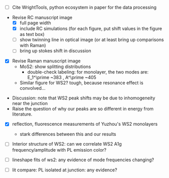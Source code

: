 - [ ] Cite WrightTools, python ecosystem in paper for the data processing
- Revise RC manuscript image
  - [x] full page width
  - [x] include RC simulations (for each figure, put shift values in the figure as text box)
  - [ ] show twinning line in optical image (or at least bring up comparisons with Raman)
  - [ ] bring up stokes shift in discussion
- [x] Revise Raman manuscript image
  - MoS2: show splitting distributions
    - double-check labeling: for monolayer, the two modes are:  E_1^\prime ~383 , A^\prime ~405
  - Similar figure for WS2?  tough, because resonance effect is convolved...
- Discussion: note that WS2 peak shifts may be due to inhomogeneity near the junction
- Raise the question of why our peaks are so different in energy from literature.
- [x] reflection, fluorescence measurements of Yuzhou's WS2 monolayers
  - stark differences between this and our results
- [ ] Interior structure of WS2:  can we correlate WS2 A1g frequency/amplitude with PL emission color?
- [ ] lineshape fits of ws2: any evidence of mode frequencies changing?
- [ ] lit compare: PL isolated at junction: any evidence?

